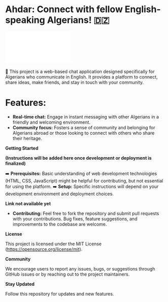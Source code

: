 
# Ahdar: Connect with fellow English-speaking Algerians! 🇩🇿

![alt text](https://github.com/ob-cell/Ahdar/blob/main/src/img/logo.png)

🌟 This project is a web-based chat application designed specifically for Algerians who communicate in English. It provides a platform to connect, share ideas, make friends, and stay in touch with your community.

# Features:

* **Real-time chat:** Engage in instant messaging with other Algerians in a friendly and welcoming environment.
* **Community focus:** Fosters a sense of community and belonging for Algerians abroad or those looking to connect with others who share their heritage.

**Getting Started**

**(Instructions will be added here once development or deployment is finalized)**

➡️ **Prerequisites:** Basic understanding of web development technologies (HTML, CSS, JavaScript) might be helpful for contributing, but not essential for using the platform.
➡️ **Setup:** Specific instructions will depend on your development environment and deployment choices.

**Link not available yet**

* **Contributing:** Feel free to fork the repository and submit pull requests with your contributions. Bug fixes, feature suggestions, and improvements to the codebase are welcome.

**License**

This project is licensed under the MIT License (https://opensource.org/license/mit).

**Community**

We encourage users to report any issues, bugs, or suggestions through GitHub issues or by reaching out to the project maintainers.

**Stay Updated**

Follow this repository for updates and new features.
